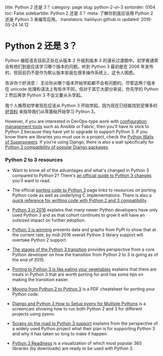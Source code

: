 title: Python 2 还是 3？
category: page
slug: python-2-or-3
sortorder: 0104
toc: False
sidebartitle: Python 2 还是 3？
meta: 了解你到底应该用 Python 2 还是 Python 3 来编写应用。
translators: haiiiiiyun.github.io
updated: 2016-05-24 14:12

# Python 2 还是 3？

Python 编程语言目前正处在从版本 2 升级到版本 3 的漫长过渡期中。初学者通常会有他们到底应该学习哪个版本的问题。听到 Python 3 最初是在 2008 年发布的，但目前仍不是作为默认版本安装在很多操作系统上，这令人困惑。

告诉你个好消息： 无论你从哪个版本开始学起都不会有问题的。尽管这两个版本在 unicode 处理和语法上有些许不同，但对于其它大部分来说，你先学的 Python 2 然后再学 Python 3 不会又要从头学起。

我个人推荐初学者现在应该从 Python 3 开始学起。因为现在已经能找到足够多的 [好资料](/best-python-resources.html) 来指导我们从零基础开始学习 Python 3。

However, if you are interested in DevOps-type work with 
[configuration management tools](/configuration-management.html) such as 
Ansible or Fabric, then you'll have to stick to Python 2 because they have
yet to upgrade to support Python 3. If you know there are libraries you must
use in a project, check the 
[Python Walls of Superpowers](https://python3wos.appspot.com/). If you're
using Django, there is also a wall specifically for 
[Python 3 compatibility of popular Django packages](http://djangowos.com/).


### Python 2 to 3 resources
* Want to know all of the advantages and what's changed in Python 3 
  compared to Python 2? There's 
  [an official guide to Python 3 changes](https://docs.python.org/3/whatsnew/index.html)
  you'll want to read.

* The official 
  [porting code to Python 3](https://wiki.python.org/moin/PortingToPy3k/)
  page links to resources on porting Python code as well as underlying C
  implementations. There is also a 
  [quick reference for writting code with Python 2 and 3 compatibility](https://wiki.python.org/moin/PortingToPy3k/BilingualQuickRef).

* [Python 3 in 2016](https://hynek.me/articles/python3-2016/) explains
  that many newer Python developers have only used Python 3 and as that
  cohort continues to grow it will have an outsized impact on further
  adoption.

* [Python 3 is winning](https://blogs.msdn.microsoft.com/pythonengineering/2016/03/08/python-3-is-winning/)
  presents data and graphs from PyPI to show that at the current rate,
  by mid-2016 overall Python 3 library support will overtake Python 2 
  support.

* [The stages of the Python 3 transition](http://www.snarky.ca/the-stages-of-the-python-3-transition)
  provides perspective from a core Python developer on how the transition from
  Python 2 to 3 is going as of the end of 2015.

* [Porting to Python 3 is like eating your vegetables](http://nothingbutsnark.svbtle.com/porting-to-python-3-is-like-eating-your-vegetables)
  explains that there are treats in Python 3 that are worth porting for and
  has some tips on making the transition easier.

* [Moving from Python 2 to Python 3](http://ptgmedia.pearsoncmg.com/imprint_downloads/informit/promotions/python/python2python3.pdf)
  is a PDF cheatsheet for porting your Python code.

* [Django and Python 3 How to Setup pyenv for Multiple Pythons](https://godjango.com/96-django-and-python-3-how-to-setup-pyenv-for-multiple-pythons/)
  is a screencast showing how to run both Python 2 and 3 for different
  projects using pyenv.

* [Scrapy on the road to Python 3 support](http://blog.scrapinghub.com/2015/08/19/scrapy-on-the-road-to-python-3-support/)
  explains from the perspective of a widely used Python project what their
  plan is for supporting Python 3 and why it has taken so long to make it 
  happen.

* [Python 3 Readiness](http://py3readiness.org/) is a visualization of
  which most popular 360 libraries (by downloads) are ready to be
  used with Python 3.

